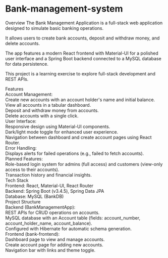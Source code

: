 # Bank-management-system

Overview
The Bank Management Application is a full-stack web application designed to simulate basic banking operations. 

It allows users to create bank accounts, deposit and withdraw money, and delete accounts. 

The app features a modern React frontend with Material-UI for a polished user interface and a Spring Boot backend connected to a MySQL database for data persistence. </br>

This project is a learning exercise to explore full-stack development and REST APIs. </br>

Features</br>
Account Management:</br>
Create new accounts with an account holder's name and initial balance.</br>
View all accounts in a tabular dashboard.</br>
Deposit and withdraw money from accounts.</br>
Delete accounts with a single click.</br>
User Interface:</br>
Responsive design using Material-UI components.</br>
Dark/light mode toggle for enhanced user experience.</br>
Navigation between dashboard and create account pages using React Router.</br>
Error Handling:</br>
Displays alerts for failed operations (e.g., failed to fetch accounts).</br>
Planned Features:</br>
Role-based login system for admins (full access) and customers (view-only access to their accounts).</br>
Transaction history and financial insights.</br>
Tech Stack</br>
Frontend: React, Material-UI, React Router</br>
Backend: Spring Boot (v3.4.5), Spring Data JPA</br>
Database: MySQL (BankDB)</br>
Project Structure</br>
Backend (BankManagementApp):</br>
REST APIs for CRUD operations on accounts.</br>
MySQL database with an Account table (fields: account_number, account_holder_name, account_balance).</br>
Configured with Hibernate for automatic schema generation.</br>
Frontend (bank-frontend):</br>
Dashboard page to view and manage accounts.</br>
Create account page for adding new accounts.</br>
Navigation bar with links and theme toggle.</br>
